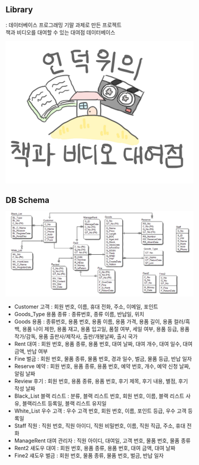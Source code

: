 ## Library
: 데이터베이스 프로그래밍 기말 과제로 만든 프로젝트   
책과 비디오를 대여할 수 있는 대여점 데이터베이스

<img src="Resources/2.png"></img>


## DB Schema
<img src="schema.png"></img>

* Customer 고객 : 회원 번호, 이름, 휴대 전화, 주소, 이메일, 포인트
* Goods_Type 용품 종류 : 종류번호, 종류 이름, 반납일, 위치
* Goods 용품 : 종류번호, 용품 번호, 용품 이름, 용품 가격, 용품 길이, 용품 컬러/흑백, 용품 나이 제한, 용품 재고, 용품 입고일, 품절 여부, 세일 여부, 용품 등급, 용품 작가/감독, 용품 출판사/제작사, 출판/개봉날짜, 출시 국가
* Rent 대여 : 회원 번호, 용품 종류, 용품 번호, 대여 날짜, 대여 개수, 대여 일수, 대여 금액, 반납 여부
* Fine 벌금 : 회원 번호, 물품 종류, 물품 번호, 경과 일수, 벌금, 물품 등급, 반납 일자
* Reserve 예약 : 회원 번호, 용품 종류, 용품 번호, 예약 번호, 개수, 예약 신청 날짜, 알림 날짜
* Review 후기 : 회원 번호, 용품 종류, 용품 번호, 후기 제목, 후기 내용, 별점, 후기 작성 날짜
* Black_List 블랙 리스트 : 분류, 블랙 리스트 번호, 회원 번호, 이름, 블랙 리스트 사유, 블랙리스트 등록일, 블랙 리스트 유지일
* White_List 우수 고객 : 우수 고객 번호, 회원 번호, 이름, 포인트 등급, 우수 고객 등록일
* Staff 직원 : 직원 번호, 직원 아이디, 직원 비밀번호, 이름, 직원 직급, 주소, 휴대 전화
* ManageRent 대여 관리자 : 직원 아이디, 대여일, 고객 번호, 물품 번호, 물품 종류
* Rent2 섀도우 대여 : 회원 번호, 용품 종류, 용품 번호, 대여 금액, 대여 날짜
* Fine2 섀도우 벌금 : 회원 번호, 물품 종류, 물품 번호, 벌금, 반납 일자
